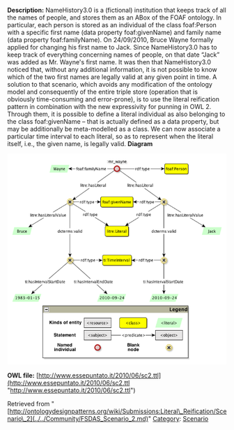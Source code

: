 __Description:__ NameHistory3.0 is a (fictional) institution that keeps track of all the names of people, and stores them as an ABox of the FOAF ontology. In particular, each person is stored as an individual of the class foaf:Person with a specific first name (data property foaf:givenName) and family name (data property foaf:familyName). On 24/09/2010, Bruce Wayne formally applied for changing his first name to Jack. Since NameHistory3.0 has to keep track of everything concerning names of people, on that date “Jack” was added as Mr. Wayne's first name. It was then that NameHistory3.0 noticed that, without any additional information, it is not possible to know which of the two first names are legally valid at any given point in time. A solution to that scenario, which avoids any modification of the ontology model and consequently of the entire triple store (operation that is obviously time-consuming and error-prone), is to use the literal reification pattern in combination with the new expressivity for punning in OWL 2. Through them, it is possible to define a literal individual as also belonging to the class foaf:givenName – that is actually defined as a data property, but may be additionally be meta-modelled as a class. We can now associate a particular time interval to each literal, so as to represent when the literal itself, i.e., the given name, is legally valid.
__Diagram__




[![Image:LiteralReificationExample_revised.png](../../images/6/68/LiteralReificationExample_revised.png)](../../Image/LiteralReificationExample_revised.png.md "Image:LiteralReificationExample_revised.png")




__OWL file:__ [http://www.essepuntato.it/2010/06/sc2.ttl](http://www.essepuntato.it/2010/06/sc2.ttl "http://www.essepuntato.it/2010/06/sc2.ttl")





Retrieved from "[http://ontologydesignpatterns.org/wiki/Submissions:Literal\_Reification/Scenario\_2](../../Community/FSDAS_Scenario_2.md)"
 [Category](http://ontologydesignpatterns.org/wiki/Special:Categories "Special:Categories"): [Scenario](../../Category/Scenario.md "Category:Scenario")